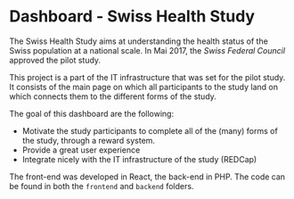 # Dashboard - Swiss Health Study

The Swiss Health Study aims at understanding the health status of the Swiss population at a national scale. In Mai 2017, the *Swiss Federal Council* approved the pilot study.

This project is a part of the IT infrastructure that was set for the pilot study. It consists of the main page on which all participants to the study land on which connects them to the different forms of the study.

The goal of this dashboard are the following:
- Motivate the study participants to complete all of the (many) forms of the study, through a reward system.
- Provide a great user experience
- Integrate nicely with the IT infrastructure of the study (REDCap)


The front-end was developed in React, the back-end in PHP. The code can be found in both the `frontend` and `backend` folders.